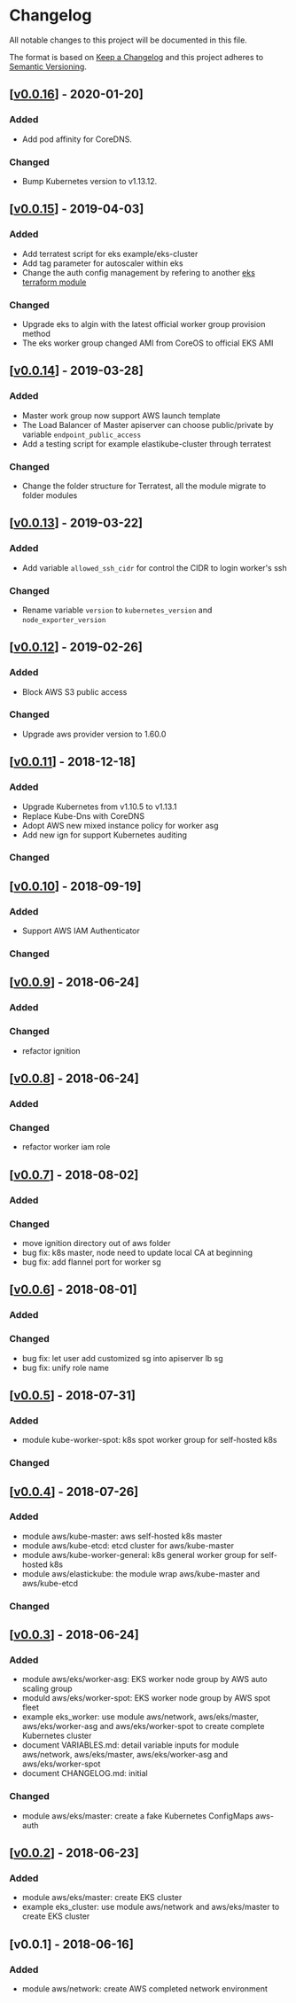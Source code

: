 # Changelog
All notable changes to this project will be documented in this file.

The format is based on [Keep a Changelog](http://keepachangelog.com/) and this
project adheres to [Semantic Versioning](http://semver.org/).

## [[v0.0.16](https://github.com/getamis/vishwakarma/compare/v0.0.16...v0.0.15)] - 2020-01-20]

### Added

- Add pod affinity for CoreDNS.

### Changed

- Bump Kubernetes version to v1.13.12.

## [[v0.0.15](https://github.com/getamis/vishwakarma/compare/v0.0.15...v0.0.14)] - 2019-04-03]

### Added
- Add terratest script for eks example/eks-cluster
- Add tag parameter for autoscaler within eks
- Change the auth config management by refering to another [eks terraform module](https://github.com/terraform-aws-modules/terraform-aws-eks)

### Changed
- Upgrade eks to algin with the latest official worker group provision method
- The eks worker group changed AMI from CoreOS to official EKS AMI

## [[v0.0.14](https://github.com/getamis/vishwakarma/compare/v0.0.14...v0.0.13)] - 2019-03-28]

### Added
- Master work group now support AWS launch template
- The Load Balancer of Master apiserver can choose public/private by variable `endpoint_public_access`
- Add a testing script for example elastikube-cluster through terratest

### Changed
- Change the folder structure for Terratest, all the module migrate to folder modules

## [[v0.0.13](https://github.com/getamis/vishwakarma/compare/v0.0.13...v0.0.12)] - 2019-03-22]

### Added
- Add variable `allowed_ssh_cidr` for control the CIDR to login worker's ssh

### Changed
- Rename variable `version` to `kubernetes_version` and `node_exporter_version`

## [[v0.0.12](https://github.com/getamis/vishwakarma/compare/v0.0.12...v0.0.11)] - 2019-02-26]

### Added
- Block AWS S3 public access

### Changed
- Upgrade aws provider version to 1.60.0

## [[v0.0.11](https://github.com/getamis/vishwakarma/compare/v0.0.11...v0.0.10)] - 2018-12-18]

### Added
- Upgrade Kubernetes from v1.10.5 to v1.13.1
- Replace Kube-Dns with CoreDNS
- Adopt AWS new mixed instance policy for worker asg
- Add new ign for support Kubernetes auditing

### Changed


## [[v0.0.10](https://github.com/getamis/vishwakarma/compare/v0.0.10...v0.0.9)] - 2018-09-19]

### Added
- Support AWS IAM Authenticator

### Changed

## [[v0.0.9](https://github.com/getamis/vishwakarma/compare/v0.0.9...v0.0.8)] - 2018-06-24]

### Added

### Changed
- refactor ignition


## [[v0.0.8](https://github.com/getamis/vishwakarma/compare/v0.0.8...v0.0.7)] - 2018-06-24]

### Added

### Changed
- refactor worker iam role

## [[v0.0.7](https://github.com/getamis/vishwakarma/compare/v0.0.7...v0.0.6)] - 2018-08-02]

### Added

### Changed
- move ignition directory out of aws folder
- bug fix: k8s master, node need to update local CA at beginning
- bug fix: add flannel port for worker sg

## [[v0.0.6](https://github.com/getamis/vishwakarma/compare/v0.0.6...v0.0.5)] - 2018-08-01]

### Added

### Changed
- bug fix: let user add customized sg into apiserver lb sg
- bug fix: unify role name

## [[v0.0.5](https://github.com/getamis/vishwakarma/compare/v0.0.5...v0.0.4)] - 2018-07-31]

### Added
- module kube-worker-spot: k8s spot worker group for self-hosted k8s

### Changed

## [[v0.0.4](https://github.com/getamis/vishwakarma/compare/v0.0.4...v0.0.3)] - 2018-07-26]

### Added
- module aws/kube-master: aws self-hosted k8s master
- module aws/kube-etcd: etcd cluster for aws/kube-master
- module aws/kube-worker-general: k8s general worker group for self-hosted k8s
- module aws/elastickube: the module wrap aws/kube-master and aws/kube-etcd

### Changed


## [[v0.0.3](https://github.com/getamis/vishwakarma/compare/v0.0.3...v0.0.2)] - 2018-06-24]

### Added

- module aws/eks/worker-asg: EKS worker node group by AWS auto scaling group
- moduld aws/eks/worker-spot: EKS worker node group by AWS spot fleet
- example eks_worker: use module aws/network, aws/eks/master, aws/eks/worker-asg and aws/eks/worker-spot to create complete Kubernetes cluster
- document VARIABLES.md: detail variable inputs for module aws/network, aws/eks/master, aws/eks/worker-asg and aws/eks/worker-spot
- document CHANGELOG.md: initial

### Changed

- module aws/eks/master: create a fake Kubernetes ConfigMaps aws-auth

## [[v0.0.2](https://github.com/getamis/vishwakarma/compare/v0.0.3...v0.0.1)] - 2018-06-23]

### Added

- module aws/eks/master: create EKS cluster
- example eks_cluster: use module aws/network and aws/eks/master to create EKS cluster

## [v0.0.1] - 2018-06-16]

### Added

- module aws/network: create AWS completed network environment

